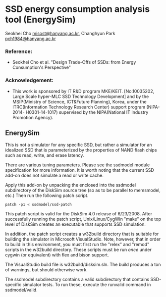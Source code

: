 SSD energy consumption analysis tool (EnergySim)
================================================
Seokhei Cho <misost@hanyang.ac.kr>, Changhyun Park <pch1984@hanyang.ac.kr>

### Reference:
* Seokhei Cho et al. "Design Trade-Offs of SSDs: from Energy Consumption's Perspective"

### Acknowledgement:
* This work is sponsored by IT R&D program MKE/KEIT. [No.10035202, Large Scale hyper-MLC SSD Technology Development] and by the MSIP(Ministry of Science, ICT&Future Planning), Korea, under the ITRC(Information Technology Research Center) support program (NIPA-2014- H0301-14-1017) supervised by the NIPA(National IT Industry Promotion Agency).


EnergySim
-----------
This is not a simulator for any specific SSD, but rather a simulator for an idealized SSD that is parameterized by the properties of NAND flash chips such as read, write, and erase latency.  

There are various tuning parameters.  Please see the ssdmodel module specification for more information.  It is worth noting that the current SSD add-on does not simulate a read or write cache.

Apply this add-on by unpacking the enclosed into the ssdmodel subdirectory of the DiskSim source tree (so as to be parallel to memsmodel, etc.)  Then run the following patch script.

    patch -p1 < ssdmodel/ssd-patch

This patch script is valid for the DiskSim 4.0 release of 6/23/2008.
After successfully running the patch script, Unix/Linux/CygWin "make" on the top level of DiskSim creates an executable that supports SSD simulation.

In addition, the patch script creates a w32build directory that is suitable for building the simulator in Microsoft VisualStudio.  Note, however, that in order to build in this environment, you must first run the "relex" and "remod" scripts in the w32build directory.  These scripts must be run *once* under cygwin (or equivalent) with flex and bison support.

The VisualStudio build file is w32build/disksim.sln.  The build produces a ton of warnings, but should otherwise work.

The ssdmodel subdirectory contains a valid subdirectory that contains SSD-specific simulator tests.  To run these, execute the runvalid command in ssdmodel/valid.

